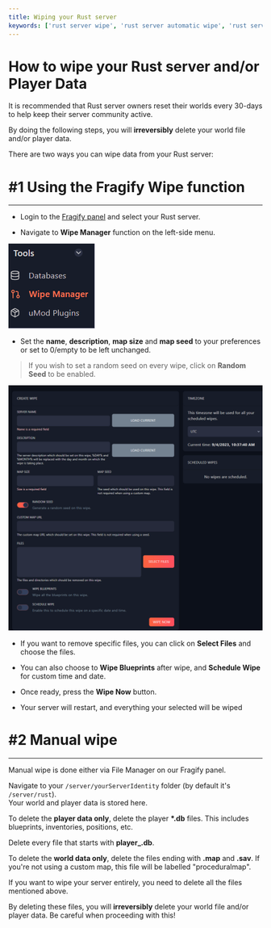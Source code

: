 ```yaml
---
title: Wiping your Rust server
keywords: ['rust server wipe', 'rust server automatic wipe', 'rust server schedule wipe', 'rust server manul wipe', 'rust server remove player data', 'rust server delete player data', 'rust server wipe player data']
---
```


# How to wipe your Rust server and/or Player Data

It is recommended that Rust server owners reset their worlds every 30-days to help keep their server community active.  

By doing the following steps, you will **irreversibly** delete your world file and/or player data.  

There are two ways you can wipe data from your Rust server:

# #1 Using the Fragify Wipe function
----------------------------------

*   Login to the [Fragify panel](https://beta.fragify.net/auth/login) and select your Rust server.

*   Navigate to **Wipe Manager** function on the left-side menu.

![Wipe Manager](images/wipe-manager.png)

*   Set the **name**, **description**, **map size** and **map seed** to your preferences or set to 0/empty to be left unchanged. 
> If you wish to set a random seed on every wipe, click on **Random Seed** to be enabled.

![Create Wipe](images/create-wipe.png)

*   If you want to remove specific files, you can click on **Select Files** and choose the files. 

* You can also choose to **Wipe Blueprints** after wipe, and **Schedule Wipe** for custom time and date. 

*   Once ready, press the **Wipe Now** button.

*   Your server will restart, and everything your selected will be wiped  

# #2 Manual wipe
--------------

Manual wipe is done either via File Manager on our Fragify panel.    
  
Navigate to your `/server/yourServerIdentity` folder (by default it's `/server/rust`).  
Your world and player data is stored here.

To delete the **player data only**, delete the player **\*.db** files. This includes blueprints, inventories, positions, etc.  

Delete every file that starts with **player\_.db**.

To delete the **world data only**, delete the files ending with **.map** and **.sav**. If you're not using a custom map, this file will be labelled "proceduralmap".   

If you want to wipe your server entirely, you need to delete all the files mentioned above.

By deleting these files, you will **irreversibly** delete your world file and/or player data. Be careful when proceeding with this!